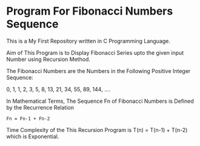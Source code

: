 # Program For Fibonacci Numbers Sequence

This is a My First Repository written in C Programming Language.

Aim of This Program is to Display Fibonacci Series upto the given input Number using Recursion Method.

The Fibonacci Numbers are the Numbers in the Following Positive Integer Sequence:

0, 1, 1, 2, 3, 5, 8, 13, 21, 34, 55, 89, 144, ....

In Mathematical Terms, The Sequence Fn of Fibonacci Numbers is Defined by the Recurrence Relation

    Fn = Fn-1 + Fn-2
    
Time Complexity of the This Recursion Program is T(n) = T(n-1) + T(n-2) which is Exponential.
